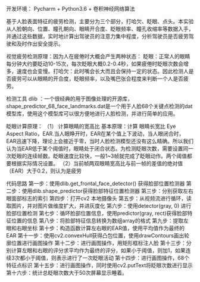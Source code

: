开发环境： Pycharm + Python3.6 + 卷积神经网络算法

  基于人脸表面特征的疲劳检测，主要分为三个部分，打哈欠、眨眼、点头。本实验从人脸朝向、位置、瞳孔朝向、眼睛开合度、眨眼频率、瞳孔收缩率等数据入手，并通过这些数据，实时地计算出驾驶员的注意力集中程度，分析驾驶员是否疲劳驾驶和及时作出安全提示。

  视觉疲劳检测原理：因为人在疲倦时大概会产生两种状态： 眨眼：正常人的眼睛每分钟大约要眨动10-15次，每次眨眼大概0.2-0.4秒，如果疲倦时眨眼次数会增多，速度也会变慢。打哈欠：此时嘴会长大而且会保持一定的状态。因此检测人是否疲劳可以从眼睛的开合度，眨眼频率，以及嘴巴张合程度来判断一个人是否疲劳。

检测工具
dlib ：一个很经典的用于图像处理的开源库，shape_predictor_68_face_landmarks.dat是一个用于人脸68个关键点检测的dat模型库，使用这个模型库可以很方便地进行人脸检测，并进行简单的应用。

眨眼计算原理：
（1） 计算眼睛的宽高比
基本原理：计算 眼睛长宽比 Eye Aspect Ratio，EAR.当人眼睁开时，EAR在某个值上下波动，当人眼闭合时，EAR迅速下降，理论上会接近于零，当时人脸检测模型还没有这么精确。所以我们认为当EAR低于某个阈值时，眼睛处于闭合状态。为检测眨眼次数，需要设置同一次眨眼的连续帧数。眨眼速度比较快，一般1~3帧就完成了眨眼动作。两个阈值都要根据实际情况设置。
（2）当前帧两双眼睛宽高比与前一帧的差值的绝对值（EAR）大于0.2，则认为是疲劳

代码思路
第一步：使用dlib.get_frontal_face_detector() 获得脸部位置检测器
第二步：使用dlib.shape_predictor获得脸部特征位置检测器
第三步：分别获取左右眼面部标志的索引
第四步：打开cv2 本地摄像头
第五步：从视频流进行循环，读取图片，并对图片做维度扩大，并进灰度化
第六步：使用detector(gray, 0) 进行脸部位置检测
第七步：循环脸部位置信息，使用predictor(gray, rect)获得脸部特征位置的信息
第八步：将脸部特征信息转换为数组array的格式
第九步：提取左眼和右眼坐标
第十步：构造函数计算左右眼的EAR值，使用平均值作为最终的EAR
第十一步：使用cv2.convexHull获得凸包位置，使用drawContours画出轮廓位置进行画图操作
第十二步：进行画图操作，用矩形框标注人脸
第十三步：分别计算左眼和右眼的评分求平均作为最终的评分，如果小于阈值，则加1，如果连续3次都小于阈值，则表示进行了一次眨眼活动
第十四步：进行画图操作，68个特征点标识
第十五步：进行画图操作，同时使用cv2.putText将眨眼次数进行显示
第十六步：统计总眨眼次数大于50次屏幕显示睡着。

